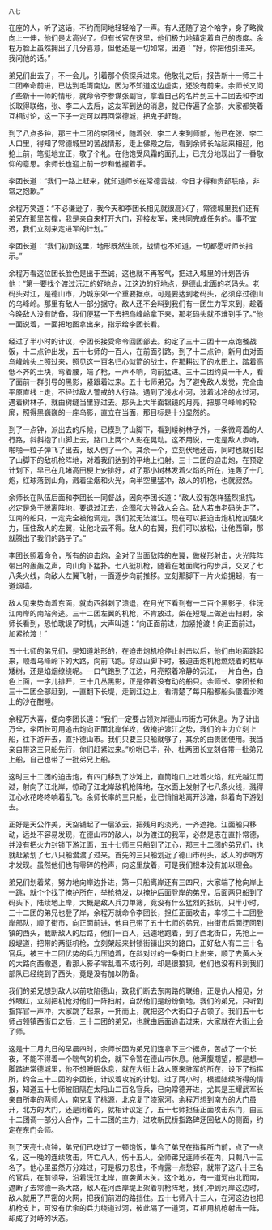     八七 

   在座的人，听了这话，不约而同地轻轻哈了一声。有人还随了这个哈字，身子略微向上一伸，他们是太高兴了。但有长官在这里，他们极力地镇定着自己的态度。余程万脸上虽然拥出了几分喜意，但他还是一切如常，因道：“好，你把他引进来，我问他的话。”

   弟兄们出去了，不一会儿，引着那个侦探兵进来。他敬礼之后，报告新十一师三十二团奉命前进，已达到毛湾南边，因为不知道这边虚实，还没有前来。余师长又问了些新十一师的情形，就命令李参谋张副官，拿着自己的名片到三十二团去和李团长取得联络，张、李二人去后，这友军到达的消息，就已传遍了全部，大家都笑着互相讨论，这一下子一定可以再回常德城，把鬼子赶跑。

   到了八点多钟，那三十二团的李团长，随着张、李二人来到师部，他已在张、李二人口里，得知了常德城里的苦战情形，走上佛殿之后，看到余师长站起来相迎，他抢上前，笔挺地立正，敬了个礼。在他饱受风霜的面孔上，已充分地现出了一番敬仰的意思。余师长也迎上前一步和他握着手。

   李团长道：“我们一路上赶来，就知道师长在常德苦战，今日才得和贵部联络，非常之抱歉。”

   余程万笑道：“不必谦逊了，我今天和李团长相见就很高兴了，常德城里我们还有弟兄在那里苦撑，我是亲自来打开大门，迎接友军，来共同完成任务的。事不宜迟，我们立刻来定进军的计划。”

   李团长道：“我们初到这里，地形既然生疏，战情也不知道，一切都愿听师长指示。”

   余程万看这位团长脸色是出于至诚，这也就不再客气，把进入城里的计划告诉他：“第一要找个渡过沅江的好地点，江这边的好地点，是德山北面的老码头。老码头对江，是德山市，乃城东郊一个重要据点。可是要达到老码头，必须穿过德山的乌峰岭。那里有敌人一部分据守。敌人还不会料到我们有一团生力军来到，趁着今晚敌人没有防备，我们便猛一下去把乌峰岭拿下来，那老码头就不难到手了。”他一面说着，一面把地图拿出来，指示给李团长看。

   经过了半小时的计议，李团长接受命令回团部去。约定了三十二团十一点饱餐战饭，十二点钟出发，五十七师的一百人，在前面引路。到了十二点钟，新月由对面乌峰岭头上照过来，照见这一百名归心似箭的战士，在那耕过了的水田上，踏着高低不齐的土块，弯着腰，端了枪，一声不响，向前猛进。三十二团约莫一千人，看了面前一群引导的黑影，紧跟着过来。五十七师弟兄，为了避免敌人发觉，完全由平原直线上走，不经过敌人警戒的人行路。遇到了浅水小河，涉着冰冷的水过河，遇着树林子，就由树缝当里穿过去。那头上大半面银镜的月亮，把那乌峰岭的轮廓，照得黑巍巍的一座乌影，直立在当面，那目标是十分显然的。

   到了一点钟，派出去的斥候，已摸到了山脚下，看到矮树林子外，一条微弯着的人行路，斜斜抱了山脚上去，路口上两个人影在晃动。这不用说，一定是敌人步哨，啪啪一粒子弹飞了出去，敌人倒了一个。其余一个，立刻伏地还击，同时也就引起了山脚下的敌机枪阵地，对着我们达到的平地上扫射。三十二团的迫击炮，在预定计划下，早已在几堵高田梗上安排好，对了那小树林发着火焰的所在，连轰了十几炮，红球落到山角，溅着尘烟和火光，向半空里猛冲，敌人的机枪，也就寂然。

   余师长在队伍后面和李团长一同督战，因向李团长道：“敌人没有怎样猛烈抵抗，必定是急于脱离阵地，要退过江去，企图和大股敌人会合。敌人若由老码头走了，江南的船只，一定完全被他调走，我们就无法渡江。现在可以把迫击炮机枪加强火力，压住敌人的左翼，让他北去不得。敌人的右翼，我们可以放松，让他西窜，那就腾出了我们的路子了。”

   李团长照着命令，所有的迫击炮，全对了当面敌阵的左翼，做梯形射击，火光阵阵带出的轰轰之声，向山角下猛扑。七八挺机枪，随着在地面爬行的步兵，交叉了七八条火线，向敌人左翼飞射，一面逐步向前推移。立刻那脚下一片火焰拥起，有一道烟墙。

   敌人见来势向着东面，就向西斜刺了溃退，在月光下看到有一二百个黑影子，往沅江南岸的南站奔逃。三十二团左翼的机枪，不肯放过，架在短堤上做追击扫射，余师长看到，恐怕耽误了时机，大声叫道：“向正面前进，加紧抢渡！向正面前进，加紧抢渡！”

   五十七师的弟兄们，是知道地形的，在迫击炮机枪停止射击以后，他们由地面跳起来，顺着乌峰岭下的大路，向前飞跑。穿过山脚下时，被迫击炮机枪燃烧着的枯草矮树，还是焰烟缭绕呢。一口气跑到了江边，月亮照着冷静的沅江，一片白色，白色上面，一字儿排开，三十几丛黑影，正是停着没有动的船只。余师长、李团长和三十二团全部赶到，一直翻下长堤，走到江边上，看清楚了每只船都船头偎着沙滩上的沙在酣睡。

   余程万大喜，便向李团长道：“我们一定要占领对岸德山市街方可休息。为了计出万全，李团长可用追击炮向正面北岸佯攻，做掩护渡江之势，我们的主力立刻上船，往下游开去，直扑德山市。我们只要三只船就够了，其余的由贵团使用。我当亲自带这三只船先行，你们赶紧过来。”吩咐已毕，孙、杜两团长立刻各带一批弟兄上船，自己也带了一批弟兄上船。

   这时三十二团的迫击炮，有四门移到了沙滩上，直筒炮口上吐着火焰，红光越江而过，射向了江北岸，惊动了江北岸敌机枪阵地，在水面上发射了七八条火线，溅得江心水花咚咚响着乱飞。余师长率的三只船，业已悄悄地离开沙滩，斜着向下游划去。

   正好是天公作美，天空铺起了一层浓云，把残月的淡光，一齐遮掩。江面船只移动，远处不容易发现，在德山市的敌人，以为渡江的我军，必然是志在直扑常德，并没有把火力封锁下游江面，五十七师三只船到了江心，那三十二团的弟兄们，也就赶紧划了七八只船潜渡了过来。首先的三只船划近了德山市码头，敌人的步哨方才发现。虽然他们也有零碎的枪声，向这里放着，可是我们根本没有加以理会。

   弟兄们划着桨，努力地向岸边扑进，第一只船离岸还有三四尺，大家端了枪向岸上一跳，就个个找了掩护所在，举枪待发，以掩护后面登岸的弟兄，后面两只船到了码头下，陆续地上岸，大概是敌人兵力单簿，竟没有什么猛烈的抵抗，只半小时，三十二团的弟兄也登了岸，余程万就命令李团长，担任正面攻击，率领三十二团登岸部队，顺了街市，向正面前进，他自己带了五十七师的弟兄，由街市后面迂回到镇的西头，截断敌人的后路，他们一百人，迅速地跑着，到了西北街口，先抢上一段堤道，把带的两挺机枪，立刻架起来封锁街镇出来的路口，正好敌人有二三十名官兵，被三十二团优势的兵力压迫着，在斜对过的一条街口上出来，顺了去黄木关的大路向西撤退，看那人影子零乱着不成行列，却是很狼狈，他们也没有料到我们部队已经绕到了西头，竟是没有加以防备。

   我们的弟兄想到敌人以前攻陷德山，致我们断去东南路的联络，正是仇人相见，分外眼红，立刻把机枪对他们一阵扫射，自然他们是纷纷倒地，我们的弟兄，只听到指挥官一声冲，大家跳了起来，一拥而上，就把这个大街口子占领了。我们五十七师占领镇西街口之后，三十二团的弟兄，也就由后面追击过来，大家就在大街上会了师。

   这是十二月九日的早晨四时，余师长因为弟兄们连拿下三个据点，苦战了一个长夜，不能不得着一个喘气的机会，就下令暂在德山市休息。他满腹期望，都是想一脚踏进常德城里，他不想睡眠休息，就在大街上敌人原来驻军的所在，设下了指挥所，约合三十二团的李团长，计议着攻城的计划。过了两小时，根据陆续所得的情报，知道五十七师被阻隔在太阳山二百名官兵，已向常德开进，尤其是王耀武军长亲自所率的两师人，南克复了桃源，北克复了漆家河。余程万想到南方的大门虽开，北方的大门，还是闭着的，就相计议定了，五十七师担任正面攻击东门，由三十二团调一部分人合作，三十二团的主力，进攻新民桥指路碑迂回敌人的侧面，约定在东门会师。

   到了天亮七点钟，弟兄们已吃过了一顿饱饭，集合了弟兄在指挥所门前，点了一点名，这一晚的连续攻击，阵亡八人，伤十五人，全师弟兄连师长在内，只剩八十三名了。他心里虽然万分难过，可是极力忍住，不肯露一点愁容，就带了这八十三名的官兵，在前领导，沿着沅江北岸，直袭黄木关。这个地方，有一道河由北而南，遮断了去常德一条大路，敌人在河西岸堤上架着机枪阵地，我们冲到河岸这边时，敌人就用了严密的火网，把我们前进的路挡住。五十七师八十三人，在河这边也把机枪支上，可没有优余的兵力绕道过河，彼此隔了一道河，互相用机枪射击一阵，却成了对峙的状态。


